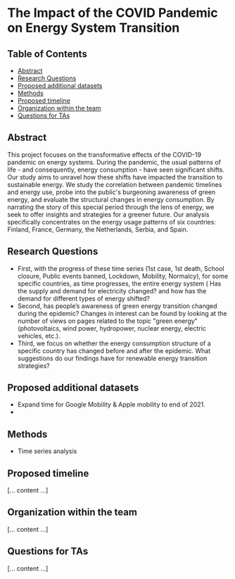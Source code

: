 # The Impact of the COVID Pandemic on Energy System Transition

## Table of Contents
- [Abstract](#abstract)
- [Research Questions](#research-questions)
- [Proposed additional datasets](#proposed-additional-datasets)
- [Methods](#methods)
- [Proposed timeline](#proposed-timeline)
- [Organization within the team](#organization-within-the-team)
- [Questions for TAs](#questions-for-tas)

## Abstract
This project focuses on the transformative effects of the COVID-19 pandemic on energy systems. During the pandemic, the usual patterns of life - and consequently, energy consumption - have seen significant shifts. Our study aims to unravel how these shifts have impacted the transition to sustainable energy. We study the correlation between pandemic timelines and energy use, probe into the public's burgeoning awareness of green energy, and evaluate the structural changes in energy consumption. By narrating the story of this special period through the lens of energy, we seek to offer insights and strategies for a greener future. 
Our analysis specifically concentrates on the energy usage patterns of six countries: Finland, France, Germany, the Netherlands, Serbia, and Spain.

## Research Questions
- First, with the progress of these time series (1st case, 1st death, School closure, Public events banned, Lockdown, Mobility, Normalcy), for some specific countries, as time progresses, the entire energy system ( Has the supply and demand for electricity changed? and how has the demand for different types of energy shifted? 
- Second, has people’s awareness of green energy transition changed during the epidemic? Changes in interest can be found by looking at the number of views on pages related to the topic "green energy" (photovoltaics, wind power, hydropower, nuclear energy, electric vehicles, etc.).
- Third, we focus on whether the energy consumption structure of a specific country has changed before and after the epidemic. What suggestions do our findings have for renewable energy transition strategies?

## Proposed additional datasets
- Expand time for Google Mobility & Apple mobility to end of 2021.
- 

## Methods
- Time series analysis

## Proposed timeline
[... content ...]

## Organization within the team
[... content ...]

## Questions for TAs
[... content ...]




